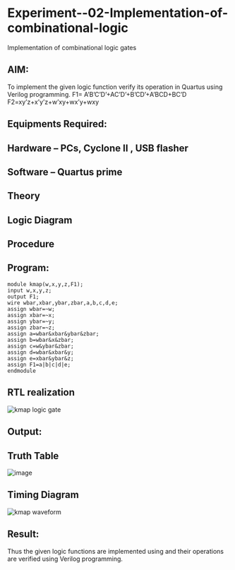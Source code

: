 # Experiment--02-Implementation-of-combinational-logic
Implementation of combinational logic gates
 
## AIM:
To implement the given logic function verify its operation in Quartus using Verilog programming.
 F1= A’B’C’D’+AC’D’+B’CD’+A’BCD+BC’D
F2=xy’z+x’y’z+w’xy+wx’y+wxy
 
 
 
## Equipments Required:
## Hardware – PCs, Cyclone II , USB flasher
## Software – Quartus prime


## Theory
 

## Logic Diagram
## Procedure
## Program:
~~~~
module kmap(w,x,y,z,F1);
input w,x,y,z;
output F1;
wire wbar,xbar,ybar,zbar,a,b,c,d,e;
assign wbar=~w;
assign xbar=~x;
assign ybar=~y;
assign zbar=~z;
assign a=wbar&xbar&ybar&zbar;
assign b=wbar&x&zbar;
assign c=w&ybar&zbar;
assign d=wbar&xbar&y;
assign e=xbar&ybar&z;
assign F1=a|b|c|d|e;
endmodule
~~~~
## RTL realization
![kmap logic gate](https://github.com/Mario-Viofer-J/Experiment--02-Implementation-of-combinational-logic-/assets/144979232/5af60982-2450-4f68-9f38-771d013363c3)

## Output:
## Truth Table
![image](https://github.com/Mario-Viofer-J/Experiment--02-Implementation-of-combinational-logic-/assets/144979232/50b0e972-41f9-4b2f-9994-cd3aecd4da0c)

## Timing Diagram
![kmap waveform](https://github.com/Mario-Viofer-J/Experiment--02-Implementation-of-combinational-logic-/assets/144979232/483da37f-8482-4670-a944-99be9777bc3f)


## Result:
Thus the given logic functions are implemented using  and their operations are verified using Verilog programming.
